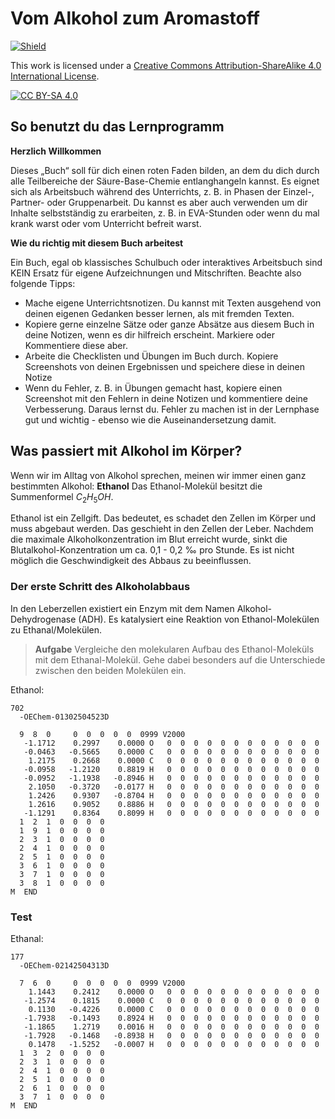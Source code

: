 <!--
author:   KRE-DSS

email:    

version:  0.1

language: de

narrator: Deutsch Female

classroom: disable

mode: Presentation

import: https://github.com/LiaTemplates/KekuleJS/blob/master/README.md

-->

# Vom Alkohol zum Aromastoff

[![Shield](https://img.shields.io/badge/License-CC%20BY--SA%204.0-lightgrey.svg)](http://creativecommons.org/licenses/by-sa/4.0/)

This work is licensed under a
[Creative Commons Attribution-ShareAlike 4.0 International License](http://creativecommons.org/licenses/by-sa/4.0/).

[![CC BY-SA 4.0](https://licensebuttons.net/l/by-sa/4.0/88x31.png)](http://creativecommons.org/licenses/by-sa/4.0/)

## So benutzt du das Lernprogramm

**Herzlich Willkommen**

Dieses „Buch“ soll für dich einen roten Faden bilden, an dem du dich durch alle Teilbereiche der Säure-Base-Chemie entlanghangeln kannst. Es eignet sich als Arbeitsbuch während des Unterrichts, z. B. in Phasen der Einzel-, Partner- oder Gruppenarbeit. Du kannst es aber auch verwenden um dir Inhalte selbstständig zu erarbeiten, z. B. in EVA-Stunden oder wenn du mal krank warst oder vom Unterricht befreit warst.

**Wie du richtig mit diesem Buch arbeitest**

Ein Buch, egal ob klassisches Schulbuch oder interaktives Arbeitsbuch sind KEIN Ersatz für eigene Aufzeichnungen und Mitschriften. Beachte also folgende Tipps:

- Mache eigene Unterrichtsnotizen. Du kannst mit Texten ausgehend von deinen eigenen Gedanken besser lernen, als mit fremden Texten.
- Kopiere gerne einzelne Sätze oder ganze Absätze aus diesem Buch in deine Notizen, wenn es dir hilfreich erscheint. Markiere oder Kommentiere diese aber.
- Arbeite die Checklisten und Übungen im Buch durch. Kopiere Screenshots von deinen Ergebnissen und speichere diese in deinen Notize
- Wenn du Fehler, z. B. in Übungen gemacht hast, kopiere einen Screenshot mit den Fehlern in deine Notizen und kommentiere deine Verbesserung. Daraus lernst du. Fehler zu machen ist in der Lernphase gut und wichtig - ebenso wie die Auseinandersetzung damit.

## Was passiert mit Alkohol im Körper?

Wenn wir im Alltag von Alkohol sprechen, meinen wir immer einen ganz bestimmten Alkohol: **Ethanol**
Das Ethanol-Molekül besitzt die Summenformel $C_{2}H_{5}OH$.

Ethanol ist ein Zellgift. Das bedeutet, es schadet den Zellen im Körper und muss abgebaut werden. Das geschieht in den Zellen der Leber. Nachdem die maximale Alkoholkonzentration im Blut erreicht wurde, sinkt die Blutalkohol-Konzentration um ca. 0,1 - 0,2 ‰ pro Stunde. Es ist nicht möglich die Geschwindigkeit des Abbaus zu beeinflussen.

### Der erste Schritt des Alkoholabbaus

In den Leberzellen existiert ein Enzym mit dem Namen Alkohol-Dehydrogenase (ADH). Es katalysiert eine Reaktion von Ethanol-Molekülen zu Ethanal/Molekülen.

> **Aufgabe**
> Vergleiche den molekularen Aufbau des Ethanol-Moleküls mit dem Ethanal-Molekül. Gehe dabei besonders auf die Unterschiede zwischen den beiden Molekülen ein.

Ethanol:

``` text @Kekule.load3d(mol)
702
  -OEChem-01302504523D

  9  8  0     0  0  0  0  0  0999 V2000
   -1.1712    0.2997    0.0000 O   0  0  0  0  0  0  0  0  0  0  0  0
   -0.0463   -0.5665    0.0000 C   0  0  0  0  0  0  0  0  0  0  0  0
    1.2175    0.2668    0.0000 C   0  0  0  0  0  0  0  0  0  0  0  0
   -0.0958   -1.2120    0.8819 H   0  0  0  0  0  0  0  0  0  0  0  0
   -0.0952   -1.1938   -0.8946 H   0  0  0  0  0  0  0  0  0  0  0  0
    2.1050   -0.3720   -0.0177 H   0  0  0  0  0  0  0  0  0  0  0  0
    1.2426    0.9307   -0.8704 H   0  0  0  0  0  0  0  0  0  0  0  0
    1.2616    0.9052    0.8886 H   0  0  0  0  0  0  0  0  0  0  0  0
   -1.1291    0.8364    0.8099 H   0  0  0  0  0  0  0  0  0  0  0  0
  1  2  1  0  0  0  0
  1  9  1  0  0  0  0
  2  3  1  0  0  0  0
  2  4  1  0  0  0  0
  2  5  1  0  0  0  0
  3  6  1  0  0  0  0
  3  7  1  0  0  0  0
  3  8  1  0  0  0  0
M  END
```

### Test

Ethanal:

``` text @Kekule.load3d(mol)
177
  -OEChem-02142504313D

  7  6  0     0  0  0  0  0  0999 V2000
    1.1443    0.2412    0.0000 O   0  0  0  0  0  0  0  0  0  0  0  0
   -1.2574    0.1815    0.0000 C   0  0  0  0  0  0  0  0  0  0  0  0
    0.1130   -0.4226    0.0000 C   0  0  0  0  0  0  0  0  0  0  0  0
   -1.7938   -0.1493    0.8924 H   0  0  0  0  0  0  0  0  0  0  0  0
   -1.1865    1.2719    0.0016 H   0  0  0  0  0  0  0  0  0  0  0  0
   -1.7928   -0.1468   -0.8938 H   0  0  0  0  0  0  0  0  0  0  0  0
    0.1478   -1.5252   -0.0007 H   0  0  0  0  0  0  0  0  0  0  0  0
  1  3  2  0  0  0  0
  2  3  1  0  0  0  0
  2  4  1  0  0  0  0
  2  5  1  0  0  0  0
  2  6  1  0  0  0  0
  3  7  1  0  0  0  0
M  END
```


